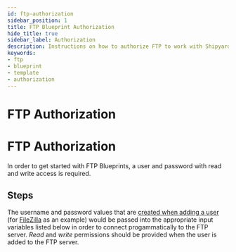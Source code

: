 ```yaml
---
id: ftp-authorization
sidebar_position: 1
title: FTP Blueprint Authorization
hide_title: true
sidebar_label: Authorization
description: Instructions on how to authorize FTP to work with Shipyard's low-code FTP templates.
keywords:
- ftp
- blueprint
- template
- authorization
---
```


# FTP Authorization
# FTP Authorization

In order to get started with FTP Blueprints, a user and password with read and write access is required.

## Steps

The username and password values that are [created when adding a user](https://www.hostmysite.com/support/dedicated/general/filezillauser/index.shtml) (for [FileZilla](https://filezilla-project.org/) as an example) would be passed into the appropriate input variables listed below in order to connect progammatically to the FTP server. _Read_ and _write_ permissions should be provided when the user is added to the FTP server.
